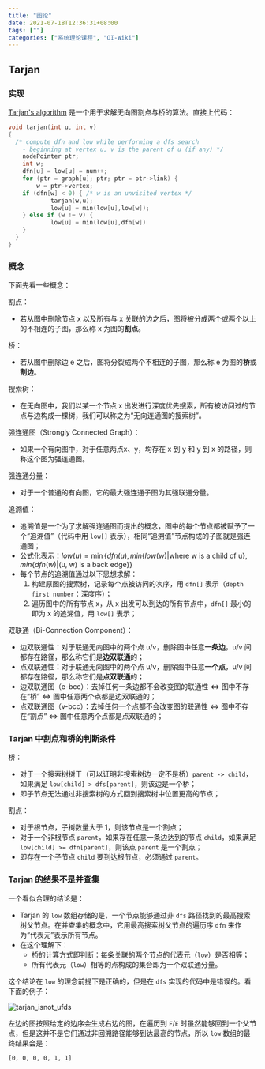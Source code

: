 ```yaml
---
title: "图论"
date: 2021-07-18T12:36:31+08:00
tags: [""]
categories: ["系统理论课程", "OI-Wiki"]
---
```



## Tarjan

### 实现

[Tarjan's algorithm](https://en.wikipedia.org/wiki/Tarjan%27s_strongly_connected_components_algorithm) 是一个用于求解无向图割点与桥的算法。直接上代码：

```c
void tarjan(int u, int v)
{
  /* compute dfn and low while performing a dfs search
	- beginning at vertex u, v is the parent of u (if any) */
	nodePointer ptr;
	int w;
	dfn[u] = low[u] = num++;
	for (ptr = graph[u]; ptr; ptr = ptr->link) {
		w = ptr->vertex;
    if (dfn[w] < 0) { /* w is an unvisited vertex */
			tarjan(w,u);
			low[u] = min(low[u],low[w]);
    } else if (w != v) {
			low[u] = min(low[u],dfn[w])
  	}
  }
}
```

### 概念

下面先看一些概念：

割点：

- 若从图中删除节点 x 以及所有与 x 关联的边之后，图将被分成两个或两个以上的不相连的子图，那么称 x 为图的**割点**。

桥：

- 若从图中删除边 e 之后，图将分裂成两个不相连的子图，那么称 e 为图的**桥**或**割边**。

搜索树：

- 在无向图中，我们以某一个节点 x 出发进行深度优先搜索，所有被访问过的节点与边构成一棵树，我们可以称之为“无向连通图的搜索树”。

强连通图（Strongly Connected Graph）：

- 如果一个有向图中，对于任意两点x、y，均存在 x 到 y 和 y 到 x 的路径，则称这个图为强连通图。

强连通分量：

- 对于一个普通的有向图，它的最大强连通子图为其强联通分量。

追溯值：

- 追溯值是一个为了求解强连通图而提出的概念，图中的每个节点都被赋予了一个“追溯值”（代码中用 `low[]` 表示），相同“追溯值”节点构成的子图就是强连通图；
- 公式化表示：$low (u) = \min\{ dfn(u), min \{low (w)| \text{where w is a child of u}\}, min \{ dfn(w)| \text{(u, w) is a back edge} \} \}$
- 每个节点的追溯值通过以下思想求解：
  1. 构建原图的搜索树，记录每个点被访问的次序，用 `dfn[]` 表示（`depth first number`：深度序）；
  2. 遍历图中的所有节点 x，从 x 出发可以到达的所有节点中，`dfn[]` 最小的即为 x 的追溯值，用 `low[]` 表示；

双联通（Bi-Connection Component）：

- 边双联通性：对于联通无向图中的两个点 u/v，删除图中任意**一条边**，u/v 间都存在路径，那么称它们是**边双联通**的；
- 点双联通性：对于联通无向图中的两个点 u/v，删除图中任意**一个点**，u/v 间都存在路径，那么称它们是**点双联通**的；
- 边双联通图（e-bcc）：去掉任何一条边都不会改变图的联通性 $\Leftrightarrow$ 图中不存在“桥” $\Leftrightarrow$ 图中任意两个点都是边双联通的；
- 点双联通图（v-bcc）：去掉任何一个点都不会改变图的联通性 $\Leftrightarrow$ 图中不存在“割点” $\Leftrightarrow$ 图中任意两个点都是点双联通的；

### Tarjan 中割点和桥的判断条件

桥：

- 对于一个搜索树树干（可以证明非搜索树边一定不是桥）`parent -> child`，如果满足 `low[child] > dfs[parent]`，则该边是一个桥；
- 即子节点无法通过非搜索树的方式回到搜索树中位置更高的节点；

割点：

- 对于根节点，子树数量大于 1，则该节点是一个割点；
- 对于一个非根节点 `parent`，如果存在任意一条边达到的节点 `child`，如果满足 `low[child] >= dfn[parent]`，则该点 `parent` 是一个割点；
- 即存在一个子节点 `child` 要到达根节点，必须通过 `parent`。

### Tarjan 的结果不是并查集

一个看似合理的结论是：

- Tarjan 的 `low` 数组存储的是，一个节点能够通过非 `dfs` 路径找到的最高搜索树父节点。在并查集的概念中，它用最高搜索树父节点的遍历序 `dfn` 来作为“代表元”表示所有节点。
- 在这个理解下：
  - 桥的计算方式即判断：每条关联的两个节点的代表元（`low`）是否相等；
  - 所有代表元（`low`）相等的点构成的集合即为一个双联通分量。

这个结论在 `low` 的理念前提下是正确的，但是在 `dfs` 实现的代码中是错误的。看下面的例子：

![tarjan_isnot_ufds](../tarjan_isnot_ufds.svg)

左边的图按照给定的边序会生成右边的图，在遍历到 `F`/`E` 时虽然能够回到一个父节点，但是这并不是它们通过非回溯路径能够到达最高的节点，所以 `low` 数组的最终结果会是：

```
[0, 0, 0, 0, 1, 1]
```


